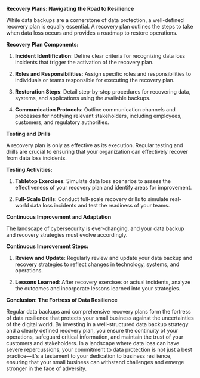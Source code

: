 **Recovery Plans: Navigating the Road to Resilience**

While data backups are a cornerstone of data protection, a well-defined recovery plan is equally essential. A recovery plan outlines the steps to take when data loss occurs and provides a roadmap to restore operations.

**Recovery Plan Components:**

1. **Incident Identification**: Define clear criteria for recognizing data loss incidents that trigger the activation of the recovery plan.

2. **Roles and Responsibilities**: Assign specific roles and responsibilities to individuals or teams responsible for executing the recovery plan.

3. **Restoration Steps**: Detail step-by-step procedures for recovering data, systems, and applications using the available backups.

4. **Communication Protocols**: Outline communication channels and processes for notifying relevant stakeholders, including employees, customers, and regulatory authorities.

**Testing and Drills**

A recovery plan is only as effective as its execution. Regular testing and drills are crucial to ensuring that your organization can effectively recover from data loss incidents.

**Testing Activities:**

1. **Tabletop Exercises**: Simulate data loss scenarios to assess the effectiveness of your recovery plan and identify areas for improvement.

2. **Full-Scale Drills**: Conduct full-scale recovery drills to simulate real-world data loss incidents and test the readiness of your teams.

**Continuous Improvement and Adaptation**

The landscape of cybersecurity is ever-changing, and your data backup and recovery strategies must evolve accordingly.

**Continuous Improvement Steps:**

1. **Review and Update**: Regularly review and update your data backup and recovery strategies to reflect changes in technology, systems, and operations.

2. **Lessons Learned**: After recovery exercises or actual incidents, analyze the outcomes and incorporate lessons learned into your strategies.

**Conclusion: The Fortress of Data Resilience**

Regular data backups and comprehensive recovery plans form the fortress of data resilience that protects your small business against the uncertainties of the digital world. By investing in a well-structured data backup strategy and a clearly defined recovery plan, you ensure the continuity of your operations, safeguard critical information, and maintain the trust of your customers and stakeholders. In a landscape where data loss can have severe repercussions, your commitment to data protection is not just a best practice—it's a testament to your dedication to business resilience, ensuring that your small business can withstand challenges and emerge stronger in the face of adversity.